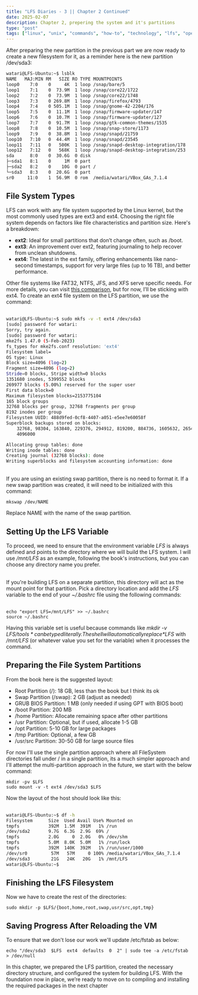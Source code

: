 ```yaml
---
title: "LFS Diaries - 3 || Chapter 2 Continued"
date: 2025-02-07  
description: Chapter 2, prepering the system and it's partitions 
type: "post"  
tags: ["linux", "unix", "commands", "how-to", "technology", "lfs", "operating systems", "kernel"]
---
```


After preparing the new partition in the previous part we are now ready to create a new filesystem for it, as a reminder here is the new partition /dev/sda3:

```bash
watari@LFS-Ubuntu:~$ lsblk
NAME   MAJ:MIN RM   SIZE RO TYPE MOUNTPOINTS
loop0    7:0    0     4K  1 loop /snap/bare/5
loop1    7:1    0  73.9M  1 loop /snap/core22/1722
loop2    7:2    0  73.9M  1 loop /snap/core22/1748
loop3    7:3    0 269.8M  1 loop /snap/firefox/4793
loop4    7:4    0 505.1M  1 loop /snap/gnome-42-2204/176
loop5    7:5    0  11.1M  1 loop /snap/firmware-updater/147
loop6    7:6    0  10.7M  1 loop /snap/firmware-updater/127
loop7    7:7    0  91.7M  1 loop /snap/gtk-common-themes/1535
loop8    7:8    0  10.5M  1 loop /snap/snap-store/1173
loop9    7:9    0  38.8M  1 loop /snap/snapd/21759
loop10   7:10   0  44.4M  1 loop /snap/snapd/23545
loop11   7:11   0   500K  1 loop /snap/snapd-desktop-integration/178
loop12   7:12   0   568K  1 loop /snap/snapd-desktop-integration/253
sda      8:0    0  30.6G  0 disk 
├─sda1   8:1    0     1M  0 part 
├─sda2   8:2    0    10G  0 part /
└─sda3   8:3    0  20.6G  0 part 
sr0     11:0    1  56.9M  0 rom  /media/watari/VBox_GAs_7.1.4
```

## File System Types

LFS can work with any file system supported by the Linux kernel, but the most commonly used types are ext3 and ext4. Choosing the right file system depends on factors like file characteristics and partition size. Here's a breakdown:

+ **ext2**: Ideal for small partitions that don’t change often, such as /boot.
+ **ext3**: An improvement over ext2, featuring journaling to help recover from unclean shutdowns.
+ **ext4**: The latest in the ext family, offering enhancements like nano-second timestamps, support for very large files (up to 16 TB), and better performance.

Other file systems like FAT32, NTFS, JFS, and XFS serve specific needs. For more details, you can visit [this comparison](https://en.wikipedia.org/wiki/Comparison_of_file_systems), but for now, I’ll be sticking with ext4. To create an ext4 file system on the LFS partition, we use the command:<br><br>

```bash
watari@LFS-Ubuntu:~$ sudo mkfs -v -t ext4 /dev/sda3
[sudo] password for watari: 
Sorry, try again.
[sudo] password for watari: 
mke2fs 1.47.0 (5-Feb-2023)
fs_types for mke2fs.conf resolution: 'ext4'
Filesystem label=
OS type: Linux
Block size=4096 (log=2)
Fragment size=4096 (log=2)
Stride=0 blocks, Stripe width=0 blocks
1351680 inodes, 5399552 blocks
269977 blocks (5.00%) reserved for the super user
First data block=0
Maximum filesystem blocks=2153775104
165 block groups
32768 blocks per group, 32768 fragments per group
8192 inodes per group
Filesystem UUID: 488d9fed-0cf8-4407-a051-e5ee7e60058f
Superblock backups stored on blocks: 
	32768, 98304, 163840, 229376, 294912, 819200, 884736, 1605632, 2654208, 
	4096000

Allocating group tables: done                            
Writing inode tables: done                            
Creating journal (32768 blocks): done
Writing superblocks and filesystem accounting information: done  
```

<br> If you are using an existing swap partition, there is no need to format it. If a new swap partition was created, it will need to be initialized with this command:
<br>
```
mkswap /dev/NAME
```
Replace NAME  with the name of the swap partition.

## Setting Up the LFS Variable

To proceed, we need to ensure that the environment variable *LFS* is always defined and points to the directory where we will build the LFS system. I will use */mnt/LFS* as an example, following the book's instructions, but you can choose any directory name you prefer.<br><br>

If you're building LFS on a separate partition, this directory will act as the mount point for that partition. Pick a directory location and add the *LFS* variable to the end of your *~/.bashrc* file using the following commands:<br><br>

```
echo "export LFS=/mnt/LFS" >> ~/.bashrc
source ~/.bashrc
```

Having this variable set is useful because commands like *mkdir -v $LFS/tools* can be typed literally. The shell will automatically replace *$LFS* with */mnt/LFS* (or whatever value you set for the variable) when it processes the command.

## Preparing the File System Partitions

From the book here is the suggested layout:

+ Root Partition (/): 18 GB, less than the book but I think its ok
+ Swap Partition (/swap): 2 GB (adjust as needed)
+ GRUB BIOS Partition: 1 MB (only needed if using GPT with BIOS boot)
+ /boot Partition: 200 MB
+ /home Partition: Allocate remaining space after other partitions
+ /usr Partition: Optional, but if used, allocate 1-5 GB
+ /opt Partition: 5-10 GB for large packages
+ /tmp Partition: Optional, a few GB
+ /usr/src Partition: 30-50 GB for large source files

For now I'll use the single partition approach where all FileSystem directories fall under / in a single partition, its a much simpler approach and I'll attempt the multi-partition approach in the future, we start with the below command:

```
mkdir -pv $LFS
sudo mount -v -t ext4 /dev/sda3 $LFS
```

Now the layout of the host should look like this:
<br><br>

```bash
watari@LFS-Ubuntu:~$ df -h
Filesystem      Size  Used Avail Use% Mounted on
tmpfs           392M  1.5M  391M   1% /run
/dev/sda2       9.7G  6.3G  2.9G  69% /
tmpfs           2.0G     0  2.0G   0% /dev/shm
tmpfs           5.0M  8.0K  5.0M   1% /run/lock
tmpfs           392M  140K  392M   1% /run/user/1000
/dev/sr0         57M   57M     0 100% /media/watari/VBox_GAs_7.1.4
/dev/sda3        21G   24K   20G   1% /mnt/LFS
watari@LFS-Ubuntu:~$ 
```

## Finishing the LFS Filesystem

Now we have to create the rest of the directories:

```
sudo mkdir -p $LFS/{boot,home,root,swap,usr/src,opt,tmp}
```

## Saving Progress After Reloading the VM

To ensure that we don't lose our work we'll update /etc/fstab as below:

```
echo "/dev/sda3  $LFS  ext4  defaults  0  2" | sudo tee -a /etc/fstab > /dev/null
```

In this chapter, we prepared the LFS partition, created the necessary directory structure, and configured the system for building LFS. With the foundation now in place, we’re ready to move on to compiling and installing the required packages in the next chapter